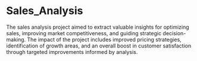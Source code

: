 # Sales_Analysis
The sales analysis project aimed to extract valuable insights for optimizing sales, improving market competitiveness, and guiding strategic decision-making. The impact of the project includes improved pricing strategies, identification of growth areas, and an overall boost in customer satisfaction through targeted improvements informed by analysis.
